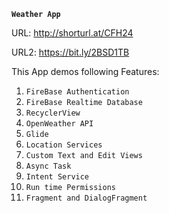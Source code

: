 **`Weather App`**


URL: http://shorturl.at/CFH24

URL2: https://bit.ly/2BSD1TB

This App demos following Features:
1. `FireBase Authentication`
2. `FireBase Realtime Database`
3. `RecyclerView`
4. `OpenWeather API`
5. `Glide`
6. `Location Services`
7. `Custom Text and Edit Views`
8. `Async Task`
9. `Intent Service`
10. `Run time Permissions`
11. `Fragment and DialogFragment`